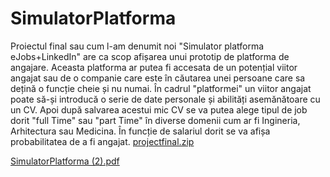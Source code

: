 # SimulatorPlatforma
Proiectul final sau cum l-am denumit noi "Simulator platforma eJobs+LinkedIn" are ca scop afișarea unui prototip de platforma de angajare. Aceasta platforma ar putea fi accesata de un potențial viitor angajat sau de o companie care este în căutarea unei persoane care sa dețină o funcție cheie și nu numai. În cadrul "platformei" un viitor angajat poate să-și introducă o serie de date personale și abilități asemănătoare cu un CV. Apoi după salvarea acestui mic CV se va putea alege tipul de job dorit "full Time" sau "part Time" în diverse domenii cum ar fi Ingineria, Arhitectura sau Medicina. În funcție de salariul dorit se va afișa probabilitatea de a fi angajat.
[projectfinal.zip](https://github.com/Emilstudent/SimulatorPlatforma/files/7458312/projectfinal.zip)

[SimulatorPlatforma (2).pdf](https://github.com/Emilstudent/SimulatorPlatforma/files/7458405/SimulatorPlatforma.2.pdf)
